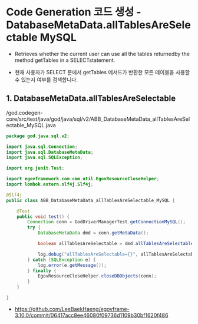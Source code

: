 # Code Generation 코드 생성 - DatabaseMetaData.allTablesAreSelectable MySQL

- Retrieves whether the current user can use all the tables returnedby the method getTables in a SELECTstatement.

- 현재 사용자가 SELECT 문에서 getTables 메서드가 반환한 모든 테이블을 사용할 수 있는지 여부를 검색합니다.

## 1. DatabaseMetaData.allTablesAreSelectable

/god.codegen-core/src/test/java/god/java/sql/v2/ABB_DatabaseMetaData_allTablesAreSelectable_MySQL.java

```java
package god.java.sql.v2;

import java.sql.Connection;
import java.sql.DatabaseMetaData;
import java.sql.SQLException;

import org.junit.Test;

import egovframework.com.cmm.util.EgovResourceCloseHelper;
import lombok.extern.slf4j.Slf4j;

@Slf4j
public class ABB_DatabaseMetaData_allTablesAreSelectable_MySQL {

	@Test
	public void test() {
		Connection conn = GodDriverManagerTest.getConnectionMySQL();
		try {
			DatabaseMetaData dmd = conn.getMetaData();

			boolean allTablesAreSelectable = dmd.allTablesAreSelectable();

			log.debug("allTablesAreSelectable={}", allTablesAreSelectable);
		} catch (SQLException e) {
			log.error(e.getMessage());
		} finally {
			EgovResourceCloseHelper.closeDBObjects(conn);
		}
	}

}
```

- https://github.com/LeeBaekHaeng/egovframe-3.10.0/commit/06417acc8ee46080f09736d1109b30bf1620f486
